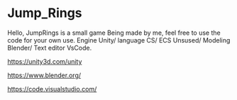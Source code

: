# Jump_Rings

Hello, JumpRings is a small game Being made by me, feel free to use the code for your own use.
Engine Unity/ language CS/ ECS Unsused/ Modeling Blender/ Text editor VsCode.

https://unity3d.com/unity

https://www.blender.org/

https://code.visualstudio.com/
